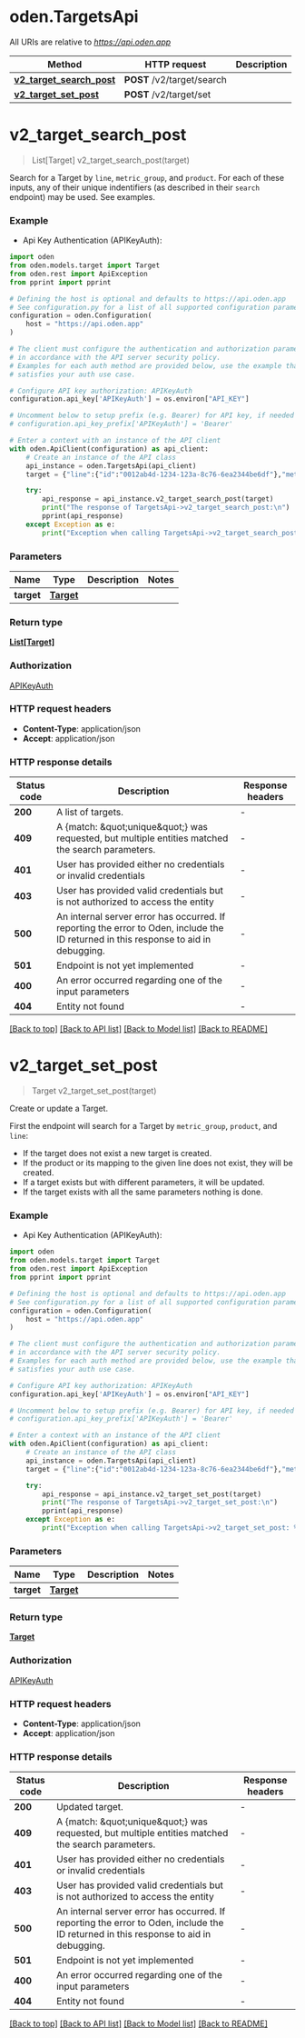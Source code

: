 # oden.TargetsApi

All URIs are relative to *https://api.oden.app*

Method | HTTP request | Description
------------- | ------------- | -------------
[**v2_target_search_post**](TargetsApi.md#v2_target_search_post) | **POST** /v2/target/search | 
[**v2_target_set_post**](TargetsApi.md#v2_target_set_post) | **POST** /v2/target/set | 


# **v2_target_search_post**
> List[Target] v2_target_search_post(target)

Search for a Target by `line`, `metric_group`, and `product`. For each of these inputs, any of
their unique indentifiers (as described in their `search` endpoint) may be used. See examples.


### Example

* Api Key Authentication (APIKeyAuth):

```python
import oden
from oden.models.target import Target
from oden.rest import ApiException
from pprint import pprint

# Defining the host is optional and defaults to https://api.oden.app
# See configuration.py for a list of all supported configuration parameters.
configuration = oden.Configuration(
    host = "https://api.oden.app"
)

# The client must configure the authentication and authorization parameters
# in accordance with the API server security policy.
# Examples for each auth method are provided below, use the example that
# satisfies your auth use case.

# Configure API key authorization: APIKeyAuth
configuration.api_key['APIKeyAuth'] = os.environ["API_KEY"]

# Uncomment below to setup prefix (e.g. Bearer) for API key, if needed
# configuration.api_key_prefix['APIKeyAuth'] = 'Bearer'

# Enter a context with an instance of the API client
with oden.ApiClient(configuration) as api_client:
    # Create an instance of the API class
    api_instance = oden.TargetsApi(api_client)
    target = {"line":{"id":"0012ab4d-1234-123a-8c76-6ea2344be6df"},"metric_group":{"name":"metric group name"},"product":{"id":"0012ab4d-1234-123a-8c76-6ea2344be6df"}} # Target | 

    try:
        api_response = api_instance.v2_target_search_post(target)
        print("The response of TargetsApi->v2_target_search_post:\n")
        pprint(api_response)
    except Exception as e:
        print("Exception when calling TargetsApi->v2_target_search_post: %s\n" % e)
```



### Parameters


Name | Type | Description  | Notes
------------- | ------------- | ------------- | -------------
 **target** | [**Target**](Target.md)|  | 

### Return type

[**List[Target]**](Target.md)

### Authorization

[APIKeyAuth](../README.md#APIKeyAuth)

### HTTP request headers

 - **Content-Type**: application/json
 - **Accept**: application/json

### HTTP response details

| Status code | Description | Response headers |
|-------------|-------------|------------------|
**200** | A list of targets. |  -  |
**409** | A {match: \&quot;unique\&quot;} was requested, but multiple entities matched the search parameters.  |  -  |
**401** | User has provided either no credentials or invalid credentials |  -  |
**403** | User has provided valid credentials but is not authorized to access the entity  |  -  |
**500** | An internal server error has occurred. If reporting the error to Oden, include the ID returned in this response to aid in debugging.  |  -  |
**501** | Endpoint is not yet implemented |  -  |
**400** | An error occurred regarding one of the input parameters |  -  |
**404** | Entity not found |  -  |

[[Back to top]](#) [[Back to API list]](../README.md#documentation-for-api-endpoints) [[Back to Model list]](../README.md#documentation-for-models) [[Back to README]](../README.md)

# **v2_target_set_post**
> Target v2_target_set_post(target)

Create or update a Target.

First the endpoint will search for a Target by `metric_group`, `product`, and `line`:
- If the target does not exist a new target is created.
- If the product or its mapping to the given line does not exist, they will be created.
- If a target exists but with different parameters, it will be updated.
- If the target exists with all the same parameters nothing is done.


### Example

* Api Key Authentication (APIKeyAuth):

```python
import oden
from oden.models.target import Target
from oden.rest import ApiException
from pprint import pprint

# Defining the host is optional and defaults to https://api.oden.app
# See configuration.py for a list of all supported configuration parameters.
configuration = oden.Configuration(
    host = "https://api.oden.app"
)

# The client must configure the authentication and authorization parameters
# in accordance with the API server security policy.
# Examples for each auth method are provided below, use the example that
# satisfies your auth use case.

# Configure API key authorization: APIKeyAuth
configuration.api_key['APIKeyAuth'] = os.environ["API_KEY"]

# Uncomment below to setup prefix (e.g. Bearer) for API key, if needed
# configuration.api_key_prefix['APIKeyAuth'] = 'Bearer'

# Enter a context with an instance of the API client
with oden.ApiClient(configuration) as api_client:
    # Create an instance of the API class
    api_instance = oden.TargetsApi(api_client)
    target = {"line":{"id":"0012ab4d-1234-123a-8c76-6ea2344be6df"},"metric_group":{"name":"metric group name"},"product":{"id":"0012ab4d-1234-123a-8c76-6ea2344be6df"},"lsl":100.0,"target_value":200,"usl":300.55} # Target | 

    try:
        api_response = api_instance.v2_target_set_post(target)
        print("The response of TargetsApi->v2_target_set_post:\n")
        pprint(api_response)
    except Exception as e:
        print("Exception when calling TargetsApi->v2_target_set_post: %s\n" % e)
```



### Parameters


Name | Type | Description  | Notes
------------- | ------------- | ------------- | -------------
 **target** | [**Target**](Target.md)|  | 

### Return type

[**Target**](Target.md)

### Authorization

[APIKeyAuth](../README.md#APIKeyAuth)

### HTTP request headers

 - **Content-Type**: application/json
 - **Accept**: application/json

### HTTP response details

| Status code | Description | Response headers |
|-------------|-------------|------------------|
**200** | Updated target. |  -  |
**409** | A {match: \&quot;unique\&quot;} was requested, but multiple entities matched the search parameters.  |  -  |
**401** | User has provided either no credentials or invalid credentials |  -  |
**403** | User has provided valid credentials but is not authorized to access the entity  |  -  |
**500** | An internal server error has occurred. If reporting the error to Oden, include the ID returned in this response to aid in debugging.  |  -  |
**501** | Endpoint is not yet implemented |  -  |
**400** | An error occurred regarding one of the input parameters |  -  |
**404** | Entity not found |  -  |

[[Back to top]](#) [[Back to API list]](../README.md#documentation-for-api-endpoints) [[Back to Model list]](../README.md#documentation-for-models) [[Back to README]](../README.md)


